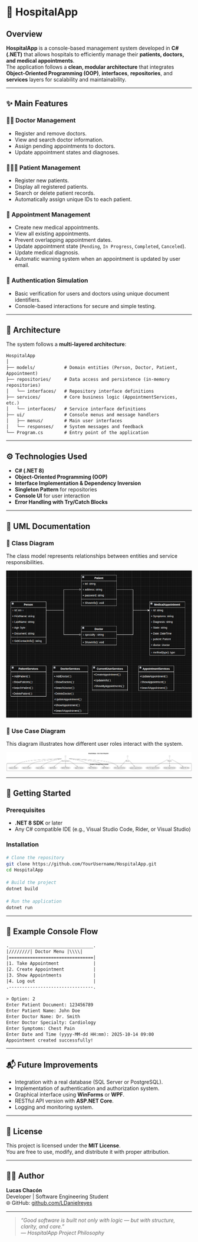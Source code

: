# 🏥 HospitalApp

## Overview

**HospitalApp** is a console-based management system developed in **C# (.NET)** that allows hospitals to efficiently manage their **patients, doctors, and medical appointments**.  
The application follows a **clean, modular architecture** that integrates **Object-Oriented Programming (OOP)**, **interfaces**, **repositories**, and **services** layers for scalability and maintainability.

---

## ✨ Main Features

### 👨‍⚕️ Doctor Management
- Register and remove doctors.  
- View and search doctor information.  
- Assign pending appointments to doctors.  
- Update appointment states and diagnoses.

### 🧑‍🤝‍🧑 Patient Management
- Register new patients.  
- Display all registered patients.  
- Search or delete patient records.  
- Automatically assign unique IDs to each patient.

### 📅 Appointment Management
- Create new medical appointments.  
- View all existing appointments.  
- Prevent overlapping appointment dates.  
- Update appointment state (`Pending`, `In Progress`, `Completed`, `Canceled`).  
- Update medical diagnosis.  
- Automatic warning system when an appointment is updated by user email.

### 🔐 Authentication Simulation
- Basic verification for users and doctors using unique document identifiers.  
- Console-based interactions for secure and simple testing.

---

## 🧠 Architecture

The system follows a **multi-layered architecture**:

```
HospitalApp
│
├── models/           # Domain entities (Person, Doctor, Patient, Appointment)
├── repositories/     # Data access and persistence (in-memory repositories)
│   └── interfaces/   # Repository interface definitions
├── services/         # Core business logic (AppointmentServices, etc.)
│   └── interfaces/   # Service interface definitions
├── ui/               # Console menus and message handlers
│   ├── menus/        # Main user interfaces
│   └── responses/    # System messages and feedback
└── Program.cs        # Entry point of the application
```

---

## ⚙️ Technologies Used

- **C# (.NET 8)**  
- **Object-Oriented Programming (OOP)**  
- **Interface Implementation & Dependency Inversion**  
- **Singleton Pattern** for repositories  
- **Console UI** for user interaction  
- **Error Handling with Try/Catch Blocks**

---

## 📘 UML Documentation

### 🧩 Class Diagram
The class model represents relationships between entities and service responsibilities.

![Class Diagram](./docs/ClassDiagram.png)

### 🎯 Use Case Diagram
This diagram illustrates how different user roles interact with the system.

![Use Case Diagram](./docs/UseCaseDiagram.png)

---

## 🚀 Getting Started

### Prerequisites
- **.NET 8 SDK** or later  
- Any C# compatible IDE (e.g., Visual Studio Code, Rider, or Visual Studio)

### Installation
```bash
# Clone the repository
git clone https://github.com/YourUsername/HospitalApp.git
cd HospitalApp

# Build the project
dotnet build

# Run the application
dotnet run
```

---

## 🧩 Example Console Flow

```
.________________________________.
|////////| Doctor Menu |\\\\|
|================================|
|1. Take Appointment             |
|2. Create Appointment           |
|3. Show Appointments            |
|4. Log out                      |
.--------------------------------.

> Option: 2
Enter Patient Document: 123456789
Enter Patient Name: John Doe
Enter Doctor Name: Dr. Smith
Enter Doctor Specialty: Cardiology
Enter Symptoms: Chest Pain
Enter Date and Time (yyyy-MM-dd HH:mm): 2025-10-14 09:00
Appointment created successfully!
```

---

## 📬 Future Improvements

- Integration with a real database (SQL Server or PostgreSQL).  
- Implementation of authentication and authorization system.  
- Graphical interface using **WinForms** or **WPF**.  
- RESTful API version with **ASP.NET Core**.  
- Logging and monitoring system.

---

## 🧾 License

This project is licensed under the **MIT License**.  
You are free to use, modify, and distribute it with proper attribution.

---

## 👨‍💻 Author

**Lucas Chacón**  
Developer | Software Engineering Student  
🌐 GitHub: [github.com/LDanielreyes](https://github.com/LDanielreyes)

---

> *“Good software is built not only with logic — but with structure, clarity, and care.”*  
> — *HospitalApp Project Philosophy*

